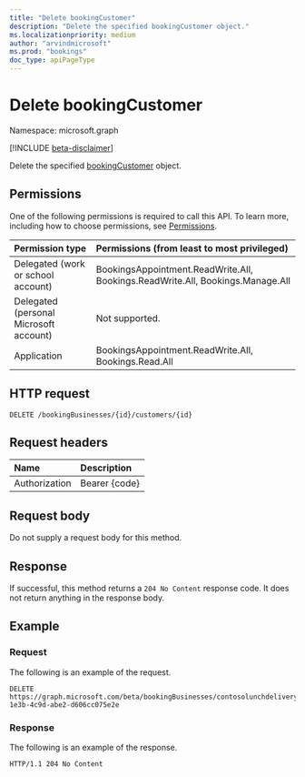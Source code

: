 ```yaml
---
title: "Delete bookingCustomer"
description: "Delete the specified bookingCustomer object."
ms.localizationpriority: medium
author: "arvindmicrosoft"
ms.prod: "bookings"
doc_type: apiPageType
---
```


# Delete bookingCustomer

Namespace: microsoft.graph

 [!INCLUDE [beta-disclaimer](../../includes/beta-disclaimer.md)]

Delete the specified [bookingCustomer](../resources/bookingcustomer.md) object.
## Permissions
One of the following permissions is required to call this API. To learn more, including how to choose permissions, see [Permissions](/graph/permissions-reference).

|Permission type      | Permissions (from least to most privileged)              |
|:--------------------|:---------------------------------------------------------|
|Delegated (work or school account) | BookingsAppointment.ReadWrite.All, Bookings.ReadWrite.All, Bookings.Manage.All   |
|Delegated (personal Microsoft account) | Not supported.   |
|Application | BookingsAppointment.ReadWrite.All, Bookings.Read.All  |

## HTTP request

<!-- { "blockType": "ignored" } -->
```http
DELETE /bookingBusinesses/{id}/customers/{id}

```

## Request headers

| Name       | Description|
|:---------------|:----------|
| Authorization  | Bearer {code}|

## Request body

Do not supply a request body for this method.

## Response

If successful, this method returns a `204 No Content` response code. It does not return anything in the response body.

## Example

### Request
The following is an example of the request.

<!-- {
  "blockType": "request",
  "name": "delete_bookingcustomer",
  "sampleKeys": ["contosolunchdelivery@contoso.onmicrosoft.com", "80b5ddda-1e3b-4c9d-abe2-d606cc075e2e"]
}-->
```http
DELETE https://graph.microsoft.com/beta/bookingBusinesses/contosolunchdelivery@contoso.onmicrosoft.com/customers/80b5ddda-1e3b-4c9d-abe2-d606cc075e2e
```

### Response

The following is an example of the response.
<!-- {
  "blockType": "response",
  "truncated": true
} -->
```http
HTTP/1.1 204 No Content
```

<!-- uuid: 8fcb5dbc-d5aa-4681-8e31-b001d5168d79
2015-10-25 14:57:30 UTC -->
<!--
{
  "type": "#page.annotation",
  "description": "Delete bookingCustomer",
  "keywords": "",
  "section": "documentation",
  "tocPath": "",
  "suppressions": [
  ]
}
-->


